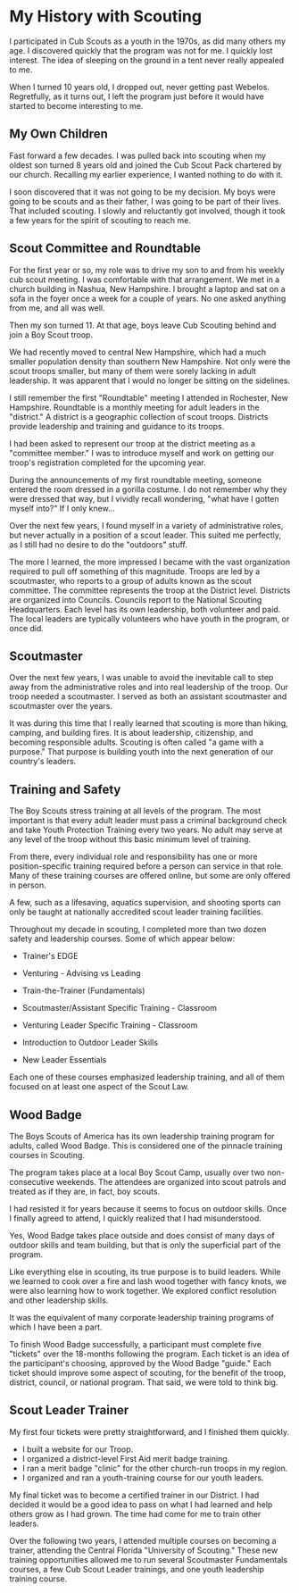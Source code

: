 # My History with Scouting

I participated in Cub Scouts as a youth in the 1970s, as did many others my age.
I discovered quickly that the program was not for me. I quickly lost interest.
The idea of sleeping on the ground in a tent never really appealed to me.

When I turned 10 years old, I dropped out, never getting past Webelos.
Regretfully, as it turns out, I left the program just before it would have
started to become interesting to me.

## My Own Children

Fast forward a few decades. I was pulled back into scouting when my oldest son
turned 8 years old and joined the Cub Scout Pack chartered by our church.
Recalling my earlier experience, I wanted nothing to do with it.

I soon discovered that it was not going to be my decision. My boys were going to
be scouts and as their father, I was going to be part of their lives. That
included scouting. I slowly and reluctantly got involved, though it took a few
years for the spirit of scouting to reach me.

## Scout Committee and Roundtable

For the first year or so, my role was to drive my son to and from his weekly cub
scout meeting. I was comfortable with that arrangement. We met in a church
building in Nashua, New Hampshire. I brought a laptop and sat on a sofa in the
foyer once a week for a couple of years. No one asked anything from me, and all
was well.

Then my son turned 11. At that age, boys leave Cub Scouting behind and join a
Boy Scout troop.

We had recently moved to central New Hampshire, which had a much smaller
population density than southern New Hampshire. Not only were the scout troops
smaller, but many of them were sorely lacking in adult leadership. It was
apparent that I would no longer be sitting on the sidelines.

I still remember the first "Roundtable" meeting I attended in Rochester, New
Hampshire. Roundtable is a monthly meeting for adult leaders in the "district."
A district is a geographic collection of scout troops. Districts provide
leadership and training and guidance to its troops.

I had been asked to represent our troop at the district meeting as a "committee
member." I was to introduce myself and work on getting our troop's registration
completed for the upcoming year.

During the announcements of my first roundtable meeting, someone entered the
room dressed in a gorilla costume. I do not remember why they were dressed that
way, but I vividly recall wondering, "what have I gotten myself into?" If I only
knew\...

Over the next few years, I found myself in a variety of administrative roles,
but never actually in a position of a scout leader. This suited me perfectly, as
I still had no desire to do the "outdoors" stuff.

The more I learned, the more impressed I became with the vast organization
required to pull off something of this magnitude. Troops are led by a
scoutmaster, who reports to a group of adults known as the scout committee. The
committee represents the troop at the District level. Districts are organized
into Councils. Councils report to the National Scouting Headquarters. Each level
has its own leadership, both volunteer and paid. The local leaders are typically
volunteers who have youth in the program, or once did.

## Scoutmaster

Over the next few years, I was unable to avoid the inevitable call to step away
from the administrative roles and into real leadership of the troop. Our troop
needed a scoutmaster. I served as both an assistant scoutmaster and scoutmaster
over the years.

It was during this time that I really learned that scouting is more than hiking,
camping, and building fires. It is about leadership, citizenship, and becoming
responsible adults. Scouting is often called "a game with a purpose." That
purpose is building youth into the next generation of our country's leaders.

## Training and Safety

The Boy Scouts stress training at all levels of the program. The most important
is that every adult leader must pass a criminal background check and take Youth
Protection Training every two years. No adult may serve at any level of the
troop without this basic minimum level of training.

From there, every individual role and responsibility has one or more
position-specific training required before a person can service in that role.
Many of these training courses are offered online, but some are only offered in
person.

A few, such as a lifesaving, aquatics supervision, and shooting sports can only
be taught at nationally accredited scout leader training facilities.

Throughout my decade in scouting, I completed more than two dozen safety and
leadership courses. Some of which appear below:

- Trainer\'s EDGE

- Venturing - Advising vs Leading

- Train-the-Trainer (Fundamentals)

- Scoutmaster/Assistant Specific Training - Classroom

- Venturing Leader Specific Training - Classroom

- Introduction to Outdoor Leader Skills

- New Leader Essentials

Each one of these courses emphasized leadership training, and all of them
focused on at least one aspect of the Scout Law.

## Wood Badge

The Boys Scouts of America has its own leadership training program for adults,
called Wood Badge. This is considered one of the pinnacle training courses in
Scouting.

The program takes place at a local Boy Scout Camp, usually over two
non-consecutive weekends. The attendees are organized into scout patrols and
treated as if they are, in fact, boy scouts.

I had resisted it for years because it seems to focus on outdoor skills. Once I
finally agreed to attend, I quickly realized that I had misunderstood.

Yes, Wood Badge takes place outside and does consist of many days of outdoor
skills and team building, but that is only the superficial part of the program.

Like everything else in scouting, its true purpose is to build leaders. While we
learned to cook over a fire and lash wood together with fancy knots, we were
also learning how to work together. We explored conflict resolution and other
leadership skills.

It was the equivalent of many corporate leadership training programs of which I
have been a part.

To finish Wood Badge successfully, a participant must complete five "tickets"
over the 18-months following the program. Each ticket is an idea of the
participant\'s choosing, approved by the Wood Badge "guide." Each ticket should
improve some aspect of scouting, for the benefit of the troop, district,
council, or national program. That said, we were told to think big.

## Scout Leader Trainer

My first four tickets were pretty straightforward, and I finished them quickly.

- I built a website for our Troop.
- I organized a district-level First Aid merit badge training.
- I ran a merit badge "clinic" for the other church-run troops in my region.
- I organized and ran a youth-training course for our youth leaders.

My final ticket was to become a certified trainer in our District. I had decided
it would be a good idea to pass on what I had learned and help others grow as I
had grown. The time had come for me to train other leaders.

Over the following two years, I attended multiple courses on becoming a trainer,
attending the Central Florida "University of Scouting." These new training
opportunities allowed me to run several Scoutmaster Fundamentals courses, a few
Cub Scout Leader trainings, and one youth leadership training course.
